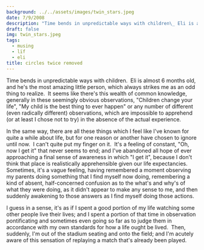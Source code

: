 ```yaml
---
background: ../../assets/images/twin_stars.jpeg
date: 7/9/2008
description: "Time bends in unpredictable ways with children\_ Eli is almost 6 months old and he's the most amazing..."
draft: false
img: twin_stars.jpeg
tags:
  - musing
  - lïf
  - eli
title: circles twice removed
---
```


Time bends in unpredictable ways with children.  Eli is almost 6 months old, and he's the most amazing little person, which always strikes me as an odd thing to realize.  It seems like there's this wealth of common knowledge, generally in these seemingly obvious observations, "Children change your life", "My child is the best thing to ever happen" or any number of different (even radically different) observations, which are impossible to apprehend (or at least I chose not to try) in the absence of the actual experience.

In the same way, there are all these things which I feel like I've known for quite a while about life, but for one reason or another have chosen to ignore until now.  I can't quite put my finger on it.  It's a feeling of constant, "Oh, now I get it" that never seems to end; and I've abandoned all hope of ever approaching a final sense of awareness in which "I get it", because I don't think that place is realistically apprehensible given our life expectancies.  Sometimes, it's a vague feeling, having remembered a moment observing my parents doing something that I find myself now doing, remembering a kind of absent, half-concerned confusion as to the what's and why's of what they were doing, as it didn't appear to make any sense to me, and then suddenly awakening to those answers as I find myself doing those actions.

I guess in a sense, it's as if I spent a good portion of my life watching some other people live their lives; and I spent a portion of that time in observation pontificating and sometimes even going so far as to judge them in accordance with my own standards for how a life ought be lived.  Then, suddenly, I'm out of the stadium seating and onto the field; and I'm acutely aware of this sensation of replaying a match that's already been played.
